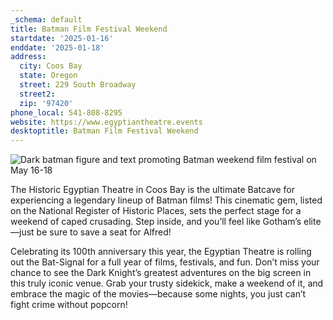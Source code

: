 ```yaml
---
_schema: default
title: Batman Film Festival Weekend
startdate: '2025-01-16'
enddate: '2025-01-18'
address:
  city: Coos Bay
  state: Oregon
  street: 229 South Broadway
  street2:
  zip: '97420'
phone_local: 541-808-8295
website: https://www.egyptiantheatre.events
desktoptitle: Batman Film Festival Weekend
---
```

![Dark batman figure and text promoting Batman weekend film festival on May 16-18](/img/batman-page-header.jpg)

The Historic Egyptian Theatre in Coos Bay is the ultimate Batcave for experiencing a legendary lineup of Batman films! This cinematic gem, listed on the National Register of Historic Places, sets the perfect stage for a weekend of caped crusading. Step inside, and you’ll feel like Gotham’s elite—just be sure to save a seat for Alfred!

Celebrating its 100th anniversary this year, the Egyptian Theatre is rolling out the Bat-Signal for a full year of films, festivals, and fun. Don’t miss your chance to see the Dark Knight’s greatest adventures on the big screen in this truly iconic venue. Grab your trusty sidekick, make a weekend of it, and embrace the magic of the movies—because some nights, you just can’t fight crime without popcorn!